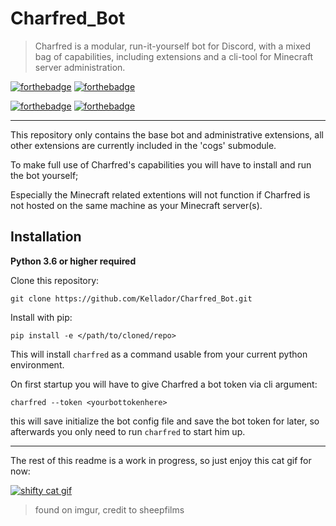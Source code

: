 # Charfred_Bot

> Charfred is a modular, run-it-yourself bot for Discord, with a mixed bag of capabilities, including extensions and a cli-tool for Minecraft server administration.

[![forthebadge](https://forthebadge.com/images/badges/made-with-python.svg)](https://forthebadge.com) [![forthebadge](https://forthebadge.com/images/badges/built-with-love.svg)](https://forthebadge.com)

[![forthebadge](https://forthebadge.com/images/badges/gluten-free.svg)](https://forthebadge.com) [![forthebadge](https://forthebadge.com/images/badges/contains-technical-debt.svg)](https://forthebadge.com)

---

This repository only contains the base bot and administrative extensions, all other extensions are currently included in the 'cogs' submodule.

To make full use of Charfred's capabilities you will have to install and run the bot yourself;

Especially the Minecraft related extentions will not function if Charfred is not hosted on the same machine as your Minecraft server(s).

## Installation

__Python 3.6 or higher required__

Clone this repository:

`git clone https://github.com/Kellador/Charfred_Bot.git`

Install with pip:

`pip install -e </path/to/cloned/repo>`

This will install `charfred` as a command usable from your current python environment.

On first startup you will have to give Charfred a bot token via cli argument:

`charfred --token <yourbottokenhere>`

this will save initialize the bot config file and save the bot token for later,
so afterwards you only need to run `charfred` to start him up.

---

The rest of this readme is a work in progress, so just enjoy this cat gif for now:

[![shifty cat gif](https://i.imgur.com/lVlPvCB.gif)](https://i.imgur.com/lVlPvCB.gif)
> found on imgur, credit to sheepfilms

